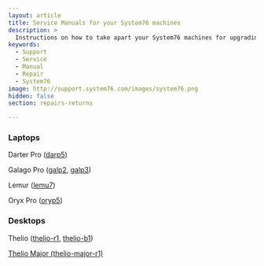 ```yaml
---
layout: article
title: Service Manuals for your System76 machines
description: >
  Instructions on how to take apart your System76 machines for upgrading or repairs.
keywords:
  - Support
  - Service
  - Manual
  - Repair
  - System76
image: http://support.system76.com/images/system76.png
hidden: false
section: repairs-returns

---
```


### Laptops

Darter Pro ([darp5](https://github.com/system76/docs/blob/gh-pages/service-manuals/pdfs/Darter/darp5-service-manual.pdf))

Galago Pro ([galp2](https://github.com/system76/docs/blob/gh-pages/service-manuals/pdfs/Galago/galp2-service-manual.pdf), [galp3](https://github.com/system76/docs/blob/gh-pages/service-manuals/pdfs/Galago/galp3-service-manual.pdf))

Lemur ([lemu7](https://github.com/system76/docs/blob/gh-pages/service-manuals/pdfs/Lemur/lemu7-service-manual.pdf))

Oryx Pro ([oryp5](https://github.com/system76/docs/blob/gh-pages/service-manuals/pdfs/Oryx/oryp5-service-manual.pdf))

### Desktops

Thelio ([thelio-r1](https://system76.com/guides/thelio/r1), [thelio-b1](https://system76.com/guides/thelio/b1))

[Thelio Major (thelio-major-r1)](https://system76.com/guides/thelio-major/r1)

[]()

[]()
